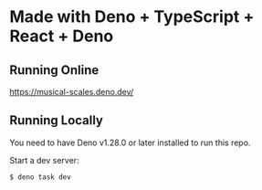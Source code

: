 # Made with Deno + TypeScript + React + Deno

## Running Online

https://musical-scales.deno.dev/

## Running Locally

You need to have Deno v1.28.0 or later installed to run this repo.

Start a dev server:

```
$ deno task dev
```
